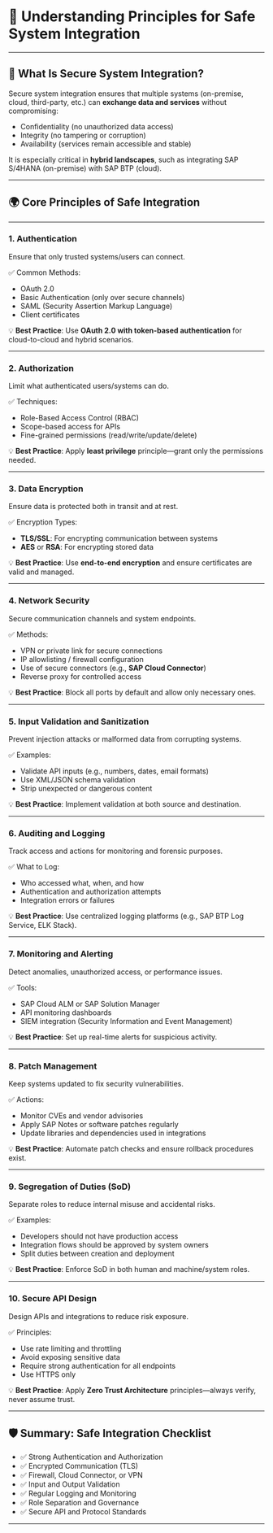 # 🔐 Understanding Principles for Safe System Integration

---

## 🧭 What Is Secure System Integration?

Secure system integration ensures that multiple systems (on-premise, cloud, third-party, etc.) can **exchange data and services** without compromising:
- Confidentiality (no unauthorized data access)
- Integrity (no tampering or corruption)
- Availability (services remain accessible and stable)

It is especially critical in **hybrid landscapes**, such as integrating SAP S/4HANA (on-premise) with SAP BTP (cloud).

---

## 🌍 Core Principles of Safe Integration

---

### 1. **Authentication**
Ensure that only trusted systems/users can connect.

✅ Common Methods:
- OAuth 2.0
- Basic Authentication (only over secure channels)
- SAML (Security Assertion Markup Language)
- Client certificates

💡 **Best Practice**: Use **OAuth 2.0 with token-based authentication** for cloud-to-cloud and hybrid scenarios.

---

### 2. **Authorization**
Limit what authenticated users/systems can do.

✅ Techniques:
- Role-Based Access Control (RBAC)
- Scope-based access for APIs
- Fine-grained permissions (read/write/update/delete)

💡 **Best Practice**: Apply **least privilege** principle—grant only the permissions needed.

---

### 3. **Data Encryption**

Ensure data is protected both in transit and at rest.

✅ Encryption Types:
- **TLS/SSL**: For encrypting communication between systems
- **AES** or **RSA**: For encrypting stored data

💡 **Best Practice**: Use **end-to-end encryption** and ensure certificates are valid and managed.

---

### 4. **Network Security**

Secure communication channels and system endpoints.

✅ Methods:
- VPN or private link for secure connections
- IP allowlisting / firewall configuration
- Use of secure connectors (e.g., **SAP Cloud Connector**)
- Reverse proxy for controlled access

💡 **Best Practice**: Block all ports by default and allow only necessary ones.

---

### 5. **Input Validation and Sanitization**

Prevent injection attacks or malformed data from corrupting systems.

✅ Examples:
- Validate API inputs (e.g., numbers, dates, email formats)
- Use XML/JSON schema validation
- Strip unexpected or dangerous content

💡 **Best Practice**: Implement validation at both source and destination.

---

### 6. **Auditing and Logging**

Track access and actions for monitoring and forensic purposes.

✅ What to Log:
- Who accessed what, when, and how
- Authentication and authorization attempts
- Integration errors or failures

💡 **Best Practice**: Use centralized logging platforms (e.g., SAP BTP Log Service, ELK Stack).

---

### 7. **Monitoring and Alerting**

Detect anomalies, unauthorized access, or performance issues.

✅ Tools:
- SAP Cloud ALM or SAP Solution Manager
- API monitoring dashboards
- SIEM integration (Security Information and Event Management)

💡 **Best Practice**: Set up real-time alerts for suspicious activity.

---

### 8. **Patch Management**

Keep systems updated to fix security vulnerabilities.

✅ Actions:
- Monitor CVEs and vendor advisories
- Apply SAP Notes or software patches regularly
- Update libraries and dependencies used in integrations

💡 **Best Practice**: Automate patch checks and ensure rollback procedures exist.

---

### 9. **Segregation of Duties (SoD)**

Separate roles to reduce internal misuse and accidental risks.

✅ Examples:
- Developers should not have production access
- Integration flows should be approved by system owners
- Split duties between creation and deployment

💡 **Best Practice**: Enforce SoD in both human and machine/system roles.

---

### 10. **Secure API Design**

Design APIs and integrations to reduce risk exposure.

✅ Principles:
- Use rate limiting and throttling
- Avoid exposing sensitive data
- Require strong authentication for all endpoints
- Use HTTPS only

💡 **Best Practice**: Apply **Zero Trust Architecture** principles—always verify, never assume trust.

---

## 🛡 Summary: Safe Integration Checklist

- ✅ Strong Authentication and Authorization
- ✅ Encrypted Communication (TLS)
- ✅ Firewall, Cloud Connector, or VPN
- ✅ Input and Output Validation
- ✅ Regular Logging and Monitoring
- ✅ Role Separation and Governance
- ✅ Secure API and Protocol Standards

---

